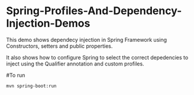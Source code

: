 # Spring-Profiles-And-Dependency-Injection-Demos
This demo shows dependecy injection in Spring Framework using Constructors, setters and public properties.

It also shows how to configure Spring to select the correct depedencies to inject using the Qualifier annotation and
custom profiles. 

#To run
```
mvn spring-boot:run
```
